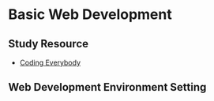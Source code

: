 # Basic Web Development

## Study Resource

* [Coding Everybody](https://www.opentutorials.org/course/1688/9331)

## Web Development Environment Setting
